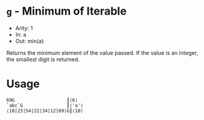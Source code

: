 # `g` - Minimum of Iterable

- Arity: 1
- In: a
- Out: min(a)

Returns the minimum element of the value passed. If the value is an integer, the smallest digit is returned.

# Usage
```
69G                   ║⟨6⟩
`abc`G                ║⟨'a'⟩
⟨10|23|54|22|34|12|69⟩G║⟨10⟩
```
